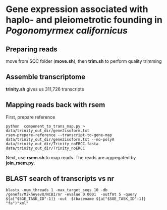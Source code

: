 # Gene expression associated with haplo- and pleiometrotic founding in *Pogonomyrmex californicus*

## Preparing reads

move from SQC folder (**move.sh**), then **trim.sh** to perform quality trimming

## Assemble transcriptome

**trinity.sh** gives us 311,726 transcripts

## Mapping reads back with rsem

First, prepare reference
```
python  component_to_trans_map.py > data/trinity_out_dir/gene2isoform.txt
rsem-prepare-reference --transcript-to-gene-map data/trinity_out_dir/gene2isoform.txt --no-polyA data/trinity_out_dir/Trinity_noERCC.fasta data/trinity_out_dir/Trinity_noERCC
```
Next, use **rsem.sh** to map reads. The reads are aggregated by **join_rsem.py**.

## BLAST search of transcripts vs nr

```
blastx -num_threads 1 -max_target_seqs 10 -db /genefs/MikheyevU/NCBI/nr -evalue 0.0001  -outfmt 5 -query ${a["$SGE_TASK_ID"-1]} -out  $(basename ${a["$SGE_TASK_ID"-1]} "fa")"xml"
```

